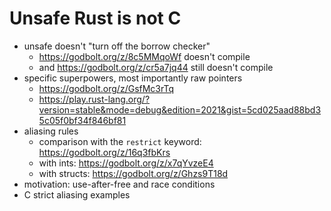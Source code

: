 # Unsafe Rust is not C

- unsafe doesn't "turn off the borrow checker"
  - https://godbolt.org/z/8c5MMqoWf doesn't compile
  - and https://godbolt.org/z/cr5a7jq44 still doesn't compile
- specific superpowers, most importantly raw pointers
  - https://godbolt.org/z/GsfMc3rTq
  - https://play.rust-lang.org/?version=stable&mode=debug&edition=2021&gist=5cd025aad88bd35c05f0bf34f846bf81
- aliasing rules
  - comparison with the `restrict` keyword: https://godbolt.org/z/16q3fbKrs
  - with ints: https://godbolt.org/z/x7qYvzeE4
  - with structs: https://godbolt.org/z/Ghzs9T18d
- motivation: use-after-free and race conditions
- C strict aliasing examples
